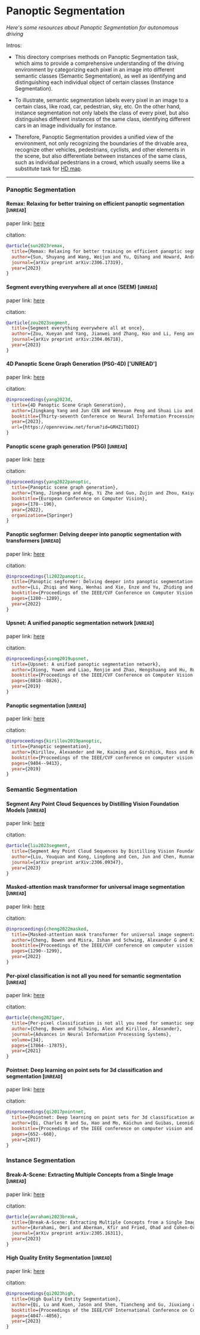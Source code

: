 # Panoptic Segmentation
*Here's some resources about Panoptic Segmentation for autonomous driving*

Intros:
* This directory comprises methods on Panoptic Segmentation task, which aims to provide a comprehensive understanding of the driving environment by categorizing each pixel in an image into different semantic classes (Semantic Segmentation), as well as identifying and distinguishing each individual object of certain classes (Instance Segmentation).

* To illustrate, semantic segmentation labels every pixel in an image to a certain class, like road, car, pedestrian, sky, etc. On the other hand, instance segmentation not only labels the class of every pixel, but also distinguishes different instances of the same class, identifying different cars in an image individually for instance.

* Therefore, Panoptic Segmentation provides a unified view of the environment, not only recognizing the boundaries of the drivable area, recognize other vehicles, pedestrians, cyclists, and other elements in the scene, but also differentiate between instances of the same class, such as individual pedestrians in a crowd, which usually seems like a substitute task for [HD map](../../localization_and_mapping/HD_map/README.md).

---

### Panoptic Segmentation

#### Remax: Relaxing for better training on efficient panoptic segmentation [`UNREAD`]

paper link: [here](https://arxiv.org/pdf/2306.17319)

citation: 
```bibtex
@article{sun2023remax,
  title={Remax: Relaxing for better training on efficient panoptic segmentation},
  author={Sun, Shuyang and Wang, Weijun and Yu, Qihang and Howard, Andrew and Torr, Philip and Chen, Liang-Chieh},
  journal={arXiv preprint arXiv:2306.17319},
  year={2023}
}
```

#### Segment everything everywhere all at once (SEEM) [`UNREAD`]

paper link: [here](https://arxiv.org/pdf/2304.06718.pdf)

citation: 
```bibtex
@article{zou2023segment,
  title={Segment everything everywhere all at once},
  author={Zou, Xueyan and Yang, Jianwei and Zhang, Hao and Li, Feng and Li, Linjie and Gao, Jianfeng and Lee, Yong Jae},
  journal={arXiv preprint arXiv:2304.06718},
  year={2023}
}
```

#### 4D Panoptic Scene Graph Generation (PSG-4D) ['UNREAD']

paper link: [here](https://openreview.net/pdf?id=GRHZiTbDDI)

citation: 
```bibtex
@inproceedings{yang2023d,
  title={4D Panoptic Scene Graph Generation},
  author={Jingkang Yang and Jun CEN and Wenxuan Peng and Shuai Liu and Fangzhou Hong and Xiangtai Li and Kaiyang Zhou and Qifeng Chen and Ziwei Liu},
  booktitle={Thirty-seventh Conference on Neural Information Processing Systems},
  year={2023},
  url={https://openreview.net/forum?id=GRHZiTbDDI}
}
```


#### Panoptic scene graph generation (PSG) [`UNREAD`]

paper link: [here](https://arxiv.org/pdf/2207.11247)

citation: 
```bibtex
@inproceedings{yang2022panoptic,
  title={Panoptic scene graph generation},
  author={Yang, Jingkang and Ang, Yi Zhe and Guo, Zujin and Zhou, Kaiyang and Zhang, Wayne and Liu, Ziwei},
  booktitle={European Conference on Computer Vision},
  pages={178--196},
  year={2022},
  organization={Springer}
}
```

#### Panoptic segformer: Delving deeper into panoptic segmentation with transformers [`UNREAD`]

paper link: [here](http://openaccess.thecvf.com/content/CVPR2022/papers/Li_Panoptic_SegFormer_Delving_Deeper_Into_Panoptic_Segmentation_With_Transformers_CVPR_2022_paper.pdf)

citation: 
```bibtex
@inproceedings{li2022panoptic,
  title={Panoptic segformer: Delving deeper into panoptic segmentation with transformers},
  author={Li, Zhiqi and Wang, Wenhai and Xie, Enze and Yu, Zhiding and Anandkumar, Anima and Alvarez, Jose M and Luo, Ping and Lu, Tong},
  booktitle={Proceedings of the IEEE/CVF Conference on Computer Vision and Pattern Recognition},
  pages={1280--1289},
  year={2022}
}
```

#### Upsnet: A unified panoptic segmentation network [`UNREAD`]

paper link: [here](https://openaccess.thecvf.com/content_CVPR_2019/papers/Xiong_UPSNet_A_Unified_Panoptic_Segmentation_Network_CVPR_2019_paper.pdf)

citation: 
```bibtex
@inproceedings{xiong2019upsnet,
  title={Upsnet: A unified panoptic segmentation network},
  author={Xiong, Yuwen and Liao, Renjie and Zhao, Hengshuang and Hu, Rui and Bai, Min and Yumer, Ersin and Urtasun, Raquel},
  booktitle={Proceedings of the IEEE/CVF Conference on Computer Vision and Pattern Recognition},
  pages={8818--8826},
  year={2019}
}
```

#### Panoptic segmentation [`UNREAD`]

paper link: [here](https://openaccess.thecvf.com/content_CVPR_2019/papers/Kirillov_Panoptic_Segmentation_CVPR_2019_paper.pdf)

citation: 
```bibtex
@inproceedings{kirillov2019panoptic,
  title={Panoptic segmentation},
  author={Kirillov, Alexander and He, Kaiming and Girshick, Ross and Rother, Carsten and Doll{\'a}r, Piotr},
  booktitle={Proceedings of the IEEE/CVF conference on computer vision and pattern recognition},
  pages={9404--9413},
  year={2019}
}
```


### Semantic Segmentation


#### Segment Any Point Cloud Sequences by Distilling Vision Foundation Models [`UNREAD`]

paper link: [here](https://arxiv.org/pdf/2306.09347)

citation: 
```bibtex
@article{liu2023segment,
  title={Segment Any Point Cloud Sequences by Distilling Vision Foundation Models},
  author={Liu, Youquan and Kong, Lingdong and Cen, Jun and Chen, Runnan and Zhang, Wenwei and Pan, Liang and Chen, Kai and Liu, Ziwei},
  journal={arXiv preprint arXiv:2306.09347},
  year={2023}
}
```
    


#### Masked-attention mask transformer for universal image segmentation [`UNREAD`]

paper link: [here](http://openaccess.thecvf.com/content/CVPR2022/papers/Cheng_Masked-Attention_Mask_Transformer_for_Universal_Image_Segmentation_CVPR_2022_paper.pdf)

citation: 
```bibtex
@inproceedings{cheng2022masked,
  title={Masked-attention mask transformer for universal image segmentation},
  author={Cheng, Bowen and Misra, Ishan and Schwing, Alexander G and Kirillov, Alexander and Girdhar, Rohit},
  booktitle={Proceedings of the IEEE/CVF conference on computer vision and pattern recognition},
  pages={1290--1299},
  year={2022}
}
```

#### Per-pixel classification is not all you need for semantic segmentation [`UNREAD`]

paper link: [here](https://proceedings.neurips.cc/paper_files/paper/2021/file/950a4152c2b4aa3ad78bdd6b366cc179-Paper.pdf)

citation: 
```bibtex
@article{cheng2021per,
  title={Per-pixel classification is not all you need for semantic segmentation},
  author={Cheng, Bowen and Schwing, Alex and Kirillov, Alexander},
  journal={Advances in Neural Information Processing Systems},
  volume={34},
  pages={17864--17875},
  year={2021}
}
```

#### Pointnet: Deep learning on point sets for 3d classification and segmentation [`UNREAD`]

paper link: [here](https://openaccess.thecvf.com/content_cvpr_2017/papers/Qi_PointNet_Deep_Learning_CVPR_2017_paper.pdf)

citation: 
```bibtex
@inproceedings{qi2017pointnet,
  title={Pointnet: Deep learning on point sets for 3d classification and segmentation},
  author={Qi, Charles R and Su, Hao and Mo, Kaichun and Guibas, Leonidas J},
  booktitle={Proceedings of the IEEE conference on computer vision and pattern recognition},
  pages={652--660},
  year={2017}
}
```


### Instance Segmentation

#### Break-A-Scene: Extracting Multiple Concepts from a Single Image [`UNREAD`]

paper link: [here](https://arxiv.org/pdf/2305.16311)

citation: 
```bibtex
@article{avrahami2023break,
  title={Break-A-Scene: Extracting Multiple Concepts from a Single Image},
  author={Avrahami, Omri and Aberman, Kfir and Fried, Ohad and Cohen-Or, Daniel and Lischinski, Dani},
  journal={arXiv preprint arXiv:2305.16311},
  year={2023}
}
```


#### High Quality Entity Segmentation [`UNREAD`]

paper link: [here](http://openaccess.thecvf.com/content/ICCV2023/html/Qi_High_Quality_Entity_Segmentation_ICCV_2023_paper.html)

citation: 
```bibtex
@inproceedings{qi2023high,
  title={High Quality Entity Segmentation},
  author={Qi, Lu and Kuen, Jason and Shen, Tiancheng and Gu, Jiuxiang and Li, Wenbo and Guo, Weidong and Jia, Jiaya and Lin, Zhe and Yang, Ming-Hsuan},
  booktitle={Proceedings of the IEEE/CVF International Conference on Computer Vision},
  pages={4047--4056},
  year={2023}
}
```


     